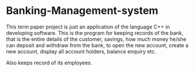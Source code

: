 # Banking-Management-system
This term paper project is just an application of the language C++ in developing software.
This is the program for keeping records of the bank,
that is the entire details of the customer,
savings, how much money he/she can deposit and withdraw from the bank,
to open the new account,
create a new account,
display all account holders,
balance enquiry etc.

Also keeps record of its employees.
